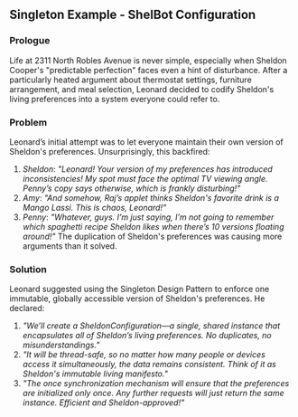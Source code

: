 ## Singleton Example - ShelBot Configuration

### Prologue
Life at 2311 North Robles Avenue is never simple, especially when Sheldon Cooper's "predictable perfection" faces even a hint of disturbance. After a particularly heated argument about thermostat settings, furniture arrangement, and meal selection, Leonard decided to codify Sheldon's living preferences into a system everyone could refer to.

### Problem
Leonard’s initial attempt was to let everyone maintain their own version of Sheldon's preferences. Unsurprisingly, this backfired:

1. *Sheldon*: _"Leonard! Your version of my preferences has introduced inconsistencies! My spot must face the optimal TV viewing angle. Penny’s copy says otherwise, which is frankly disturbing!"_
2. *Amy*: _"And somehow, Raj’s applet thinks Sheldon's favorite drink is a Mango Lassi. This is chaos, Leonard!"_
3. *Penny*: _"Whatever, guys. I’m just saying, I’m not going to remember which spaghetti recipe Sheldon likes when there’s 10 versions floating around!"_
The duplication of Sheldon's preferences was causing more arguments than it solved.

### Solution
Leonard suggested using the Singleton Design Pattern to enforce one immutable, globally accessible version of Sheldon's preferences. He declared:

1. _"We’ll create a SheldonConfiguration—a single, shared instance that encapsulates all of Sheldon’s living preferences. No duplicates, no misunderstandings."_
2. _"It will be thread-safe, so no matter how many people or devices access it simultaneously, the data remains consistent. Think of it as Sheldon's immutable living manifesto."_
3. _"The once synchronization mechanism will ensure that the preferences are initialized only once. Any further requests will just return the same instance. Efficient and Sheldon-approved!"_